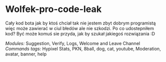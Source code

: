 # Wolfek-pro-code-leak

Cały kod bota jak by ktoś chciał
tak nie jestem zbyt dobrym programistą więc może zawierać w ciul błedów ale nie szkodzi.
Po co udostepniłem kod?
Być może komuś sie przyda, jak by szukał jakiegoś rozwiązania :D

*Modules:*
Suggestion, Verify, Logs, Welcome and Leave Channel
*Commands tags:*
Hypixel Stats, PKN, 8ball, dog, cat, youtube, Moderation, avatar, banner, help
